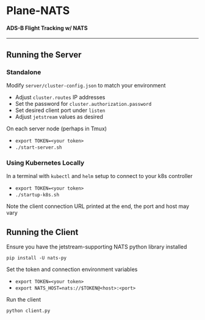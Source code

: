 # Plane-NATS
#### ADS-B Flight Tracking w/ NATS
------------
## Running the Server
### Standalone
Modify `server/cluster-config.json` to match your environment
- Adjust `cluster.routes` IP addresses
- Set the password for `cluster.authorization.password`
- Set desired client port under `listen`
- Adjust `jetstream` values as desired

On each server node (perhaps in Tmux)
- `export TOKEN=<your token>`
- `./start-server.sh`

### Using Kubernetes Locally
In a terminal with `kubectl` and `helm` setup to connect to your k8s controller
- `export TOKEN=<your token>`
- `./startup-k8s.sh`

Note the client connection URL printed at the end, the port and host may vary

## Running the Client
Ensure you have the jetstream-supporting NATS python library installed
```
pip install -U nats-py
```

Set the token and connection environment variables
- `export TOKEN=<your token>`
- `export NATS_HOST=nats://$TOKEN@<host>:<port>`

Run the client
```
python client.py
```

